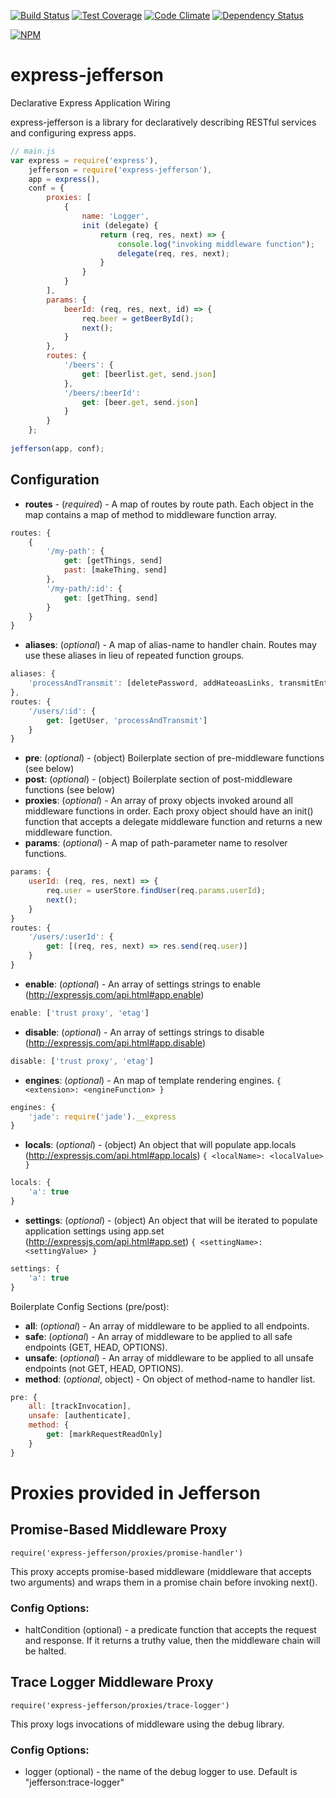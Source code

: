[![Build Status](https://travis-ci.org/atsid/express-jefferson.svg?branch=master)](https://travis-ci.org/atsid/express-jefferson)
[![Test Coverage](https://codeclimate.com/github/atsid/express-jefferson/badges/coverage.svg)](https://codeclimate.com/github/atsid/express-jefferson)
[![Code Climate](https://codeclimate.com/github/atsid/express-jefferson/badges/gpa.svg)](https://codeclimate.com/github/atsid/express-jefferson)
[![Dependency Status](https://david-dm.org/atsid/express-jefferson.svg)](https://david-dm.org/atsid/express-jefferson)

[![NPM](https://nodei.co/npm/express-jefferson.png)](https://nodei.co/npm/express-jefferson/)

# express-jefferson
Declarative Express Application Wiring

express-jefferson is a library for declaratively describing RESTful services and configuring express apps.

```js
// main.js
var express = require('express'),
    jefferson = require('express-jefferson'),
    app = express(),    
    conf = {
        proxies: [
            {
                name: 'Logger',
                init (delegate) {
                    return (req, res, next) => {
                        console.log("invoking middleware function");
                        delegate(req, res, next);
                    }
                }
            }
        ],
        params: {
            beerId: (req, res, next, id) => {
                req.beer = getBeerById();
                next();
            }
        },
        routes: {
            '/beers': {
                get: [beerlist.get, send.json]
            },
            '/beers/:beerId': 
                get: [beer.get, send.json]
            }
        }
    };
    
jefferson(app, conf);
```

## Configuration
* **routes** - (*required*) - A map of routes by route path. Each object in the map contains a map of method to middleware function array.
```js
routes: {
    {
        '/my-path': {
            get: [getThings, send]
            past: [makeThing, send]
        },
        '/my-path/:id': {
            get: [getThing, send]
        }
    }
}
```
* **aliases**: (*optional*) - A map of alias-name to handler chain. Routes may use these aliases in lieu of repeated function groups.
```js
aliases: {
    'processAndTransmit': [deletePassword, addHateoasLinks, transmitEntity]
},
routes: {
    '/users/:id': {
        get: [getUser, 'processAndTransmit']
    }
}
```
* **pre**: (*optional*) - (object) Boilerplate section of pre-middleware functions (see below)
* **post**: (*optional*) - (object) Boilerplate section of post-middleware functions (see below)
* **proxies**: (*optional*) - An array of proxy objects invoked around all middleware functions in order. Each proxy object should have an init() function that accepts a delegate middleware function and returns a new middleware function.
* **params**: (*optional*) - A map of path-parameter name to resolver functions.
```js
params: {
    userId: (req, res, next) => {
        req.user = userStore.findUser(req.params.userId);
        next();
    }
}
routes: {
    '/users/:userId': {
        get: [(req, res, next) => res.send(req.user)]
    }
}
```
* **enable**: (*optional*) - An array of settings strings to enable (http://expressjs.com/api.html#app.enable)
```js
enable: ['trust proxy', 'etag']
```
* **disable**: (*optional*) - An array of settings strings to disable (http://expressjs.com/api.html#app.disable)
```js
disable: ['trust proxy', 'etag']
```
* **engines**: (*optional*) - An map of template rendering engines. `{ <extension>: <engineFunction> }`
```js
engines: {
    'jade': require('jade').__express
}
```
* **locals**: (*optional*) - (object) An object that will populate app.locals (http://expressjs.com/api.html#app.locals) `{ <localName>: <localValue> }`
```js
locals: {
    'a': true
}
```
* **settings**: (*optional*) - (object) An object that will be iterated to populate application settings using app.set (http://expressjs.com/api.html#app.set) `{ <settingName>: <settingValue> }`
```js
settings: {
    'a': true
}
```

Boilerplate Config Sections (pre/post):
* **all**: (*optional*) - An array of middleware to be applied to all endpoints.
* **safe**: (*optional*) - An array of middleware to be applied to all safe endpoints (GET, HEAD, OPTIONS).
* **unsafe**: (*optional*) - An array of middleware to be applied to all unsafe endpoints (not GET, HEAD, OPTIONS).
* **method**: (*optional*, object) - On object of method-name to handler list.
```js
pre: {
    all: [trackInvocation],
    unsafe: [authenticate],
    method: {
        get: [markRequestReadOnly]
    }
}
```

# Proxies provided in Jefferson

## Promise-Based Middleware Proxy 
`require('express-jefferson/proxies/promise-handler')`

This proxy accepts promise-based middleware (middleware that accepts two arguments) and wraps them in a promise chain before invoking next().

### Config Options:
* haltCondition (optional) - a predicate function that accepts the request and response. If it returns a truthy value, then the middleware chain will be halted. 

## Trace Logger Middleware Proxy
`require('express-jefferson/proxies/trace-logger')`

This proxy logs invocations of middleware using the debug library.

### Config Options:
 * logger (optional) - the name of the debug logger to use. Default is "jefferson:trace-logger"
